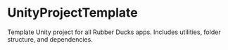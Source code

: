 # UnityProjectTemplate
Template Unity project for all Rubber Ducks apps. Includes utilities, folder structure, and dependencies.
